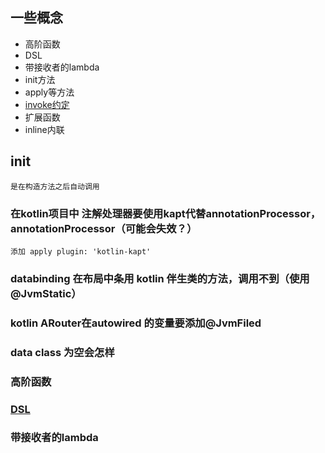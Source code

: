 ## 一些概念
* 高阶函数
* DSL
* 带接收者的lambda
* init方法
* apply等方法
* [invoke约定](https://www.jianshu.com/p/e802954a0695)
* 扩展函数
* inline内联



## init
    是在构造方法之后自动调用

### 在kotlin项目中 注解处理器要使用kapt代替annotationProcessor，annotationProcessor（可能会失效？）
    添加 apply plugin: 'kotlin-kapt'
### databinding 在布局中条用 kotlin 伴生类的方法，调用不到（使用@JvmStatic）
### kotlin   ARouter在autowired 的变量要添加@JvmFiled  
### data class 为空会怎样  
### 高阶函数
### [DSL](https://www.jianshu.com/p/e802954a0695)  
### 带接收者的lambda